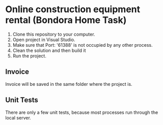 # Online construction equipment rental (Bondora Home Task)

1. Clone this repository to your computer.
2. Open project in Visual Studio.
3. Make sure that Port: '61388' is not occupied by any other process.
4. Clean the solution and then build it
5. Run the project.

## Invoice

Invoice will be saved in the same folder where the project is.

## Unit Tests

There are only a few unit tests, because most processes run through the local server.
